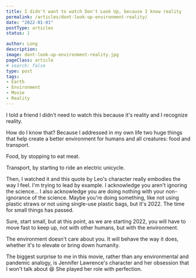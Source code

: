 ```yaml
---
title: I didn't want to watch Don't Look Up, because I know reality
permalink: /articles/dont-look-up-environment-reality/
date: "2022-01-01"
postType: articles
status: 1

author: Long
description:
image: dont-look-up-environment-reality.jpg
pageClass: article
# search: false
type: post
tags:
- Earth
- Environment
- Movie
- Reality
---
```


I told a friend I didn't need to watch this because it's reality and I recognize reality.

How do I know that? Because I addressed in my own life two huge things that help create a better environment for humans and all creatures: food and transport.

Food, by stopping to eat meat.

Transport, by starting to ride an electric unicycle.

Then, I watched it and this quote by Leo's character really embodies the way I feel. I'm trying to lead by example. I acknowledge you aren't ignoring the science... I also acknowledge you are doing nothing with your non-ignorance of the science. Maybe you're doing something, like not using plastic straws or not using single-use plastic bags, but it's 2022. The time for small things has passed.

Sure, start small, but at this point, as we are starting 2022, you will have to move fast to keep up, not with other humans, but with the environment.

The environment doesn't care about you. It will behave the way it does, whether it's to elevate or bring down humanity.

The biggest surprise to me in this movie, rather than any environmental and pandemic analogy, is Jennifer Lawrence's character and her obsession that I won't talk about 😆 She played her role with perfection.
